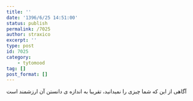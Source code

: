 ```yaml
---
title: ''
date: '1396/6/25 14:51:00'
status: publish
permalink: /7025
author: straxico
excerpt: ''
type: post
id: 7025
category:
    - tytomood
tag: []
post_format: []
---
```

آگاهی از این که شما چیزی را نمیدانید، تقریبا به اندازه ی دانستن آن ارزشمند است